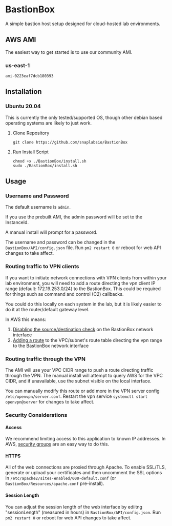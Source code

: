 # BastionBox

A simple bastion host setup designed for cloud-hosted lab environments.

## AWS AMI

The easiest way to get started is to use our community AMI.

### us-east-1

`ami-0223eaf7dcb180393`

## Installation

### Ubuntu 20.04

This is currently the only tested/supported OS, though other debian based operating systems are likely to just work.

1. Clone Repository

    ```text
    git clone https://github.com/snaplabsio/BastionBox
    ```

2. Run Install Script

    ```text
    chmod +x ./BastionBox/install.sh
    sudo ./BastionBox/install.sh
    ```

## Usage

### Username and Password

The default username is `admin`.

If you use the prebuilt AMI, the admin password will be set to the InstanceId.

A manual install will prompt for a password.

The username and password can be changed in the `BastionBox/API/config.json` file. Run `pm2 restart 0` or reboot for web API changes to take affect.

### Routing traffic to VPN clients

If you want to initiate network connections with VPN clients from within your lab environment, you will need to add a route directing the vpn client IP range (default: 172.19.253.0/24) to the BastionBox. This could be required for things such as command and control (C2) callbacks.

You could do this locally on each system in the lab, but it is likely easier to do it at the router/default gateway level.

In AWS this means:

1. [Disabling the source/destination check](https://docs.aws.amazon.com/AWSEC2/latest/UserGuide/using-eni.html#modify-source-dest-check) on the BastionBox network interface
2. [Adding a route](https://docs.aws.amazon.com/vpc/latest/userguide/WorkWithRouteTables.html#AddRemoveRoutes) to the VPC/subnet's route table directing the vpn range to the BastionBox network interface

### Routing traffic through the VPN

The AMI will use your VPC CIDR range to push a route directing traffic through the VPN. The manual install will attempt to query AWS for the VPC CIDR, and if unavailable, use the subnet visible on the local interface.

You can manually modify this route or add more in the VPN server config `/etc/openvpn/server.conf`. Restart the vpn service `systemctl start openvpn@server` for changes to take affect.

### Security Considerations

#### Access

We recommend limiting access to this application to known IP addresses. In AWS, [security groups](https://docs.aws.amazon.com/vpc/latest/userguide/VPC_SecurityGroups.html#CreatingSecurityGroups) are an easy way to do this.

#### HTTPS

All of the web connections are proxied through Apache. To enable SSL/TLS, generate or upload your certificates and then uncomment the SSL options in `/etc/apache2/sites-enabled/000-default.conf` (or `BastionBox/Resources/apache.conf` pre-install).

#### Session Length

You can adjust the session length of the web interface by ediitng "sessionLength"   (measured in hours) in `BastionBox/API/config.json`. Run `pm2 restart 0` or reboot for web API changes to take affect.
